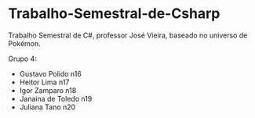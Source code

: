 # Trabalho-Semestral-de-Csharp
Trabalho Semestral de C#, professor José Vieira, baseado no universo de Pokémon. 

Grupo 4:

- Gustavo Polido n16
- Heitor Lima n17
- Igor Zamparo n18
- Janaina de Toledo n19
- Juliana Tano n20
